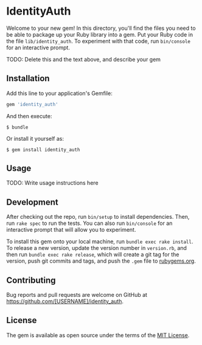 # IdentityAuth

Welcome to your new gem! In this directory, you'll find the files you need to be able to package up your Ruby library into a gem. Put your Ruby code in the file `lib/identity_auth`. To experiment with that code, run `bin/console` for an interactive prompt.

TODO: Delete this and the text above, and describe your gem

## Installation

Add this line to your application's Gemfile:

```ruby
gem 'identity_auth'
```

And then execute:

    $ bundle

Or install it yourself as:

    $ gem install identity_auth

## Usage

TODO: Write usage instructions here

## Development

After checking out the repo, run `bin/setup` to install dependencies. Then, run `rake spec` to run the tests. You can also run `bin/console` for an interactive prompt that will allow you to experiment.

To install this gem onto your local machine, run `bundle exec rake install`. To release a new version, update the version number in `version.rb`, and then run `bundle exec rake release`, which will create a git tag for the version, push git commits and tags, and push the `.gem` file to [rubygems.org](https://rubygems.org).

## Contributing

Bug reports and pull requests are welcome on GitHub at https://github.com/[USERNAME]/identity_auth.

## License

The gem is available as open source under the terms of the [MIT License](http://opensource.org/licenses/MIT).
